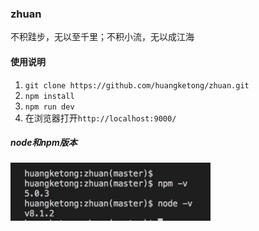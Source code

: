 ### zhuan

不积跬步，无以至千里；不积小流，无以成江海

#### 使用说明

1. `git clone https://github.com/huangketong/zhuan.git` 
2. `npm install`
3. `npm run dev`
4. 在浏览器打开`http://localhost:9000/`

##### node和npm版本
<img src='https://github.com/huangketong/zhuan/blob/master/src/assets/version.png' width="320"/>
